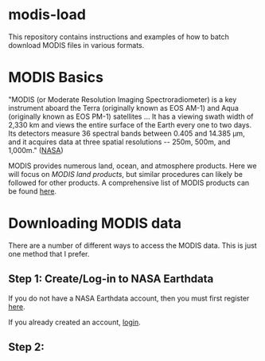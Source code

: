 # modis-load

This repository contains instructions and examples of how to batch download MODIS files in various formats.

# MODIS Basics
"MODIS (or Moderate Resolution Imaging Spectroradiometer) is a key instrument aboard the Terra (originally known as EOS AM-1) and Aqua (originally known as EOS PM-1) satellites ... It has a viewing swath width of 2,330 km and views the entire surface of the Earth every one to two days. Its detectors measure 36 spectral bands between 0.405 and 14.385 µm, and it acquires data at three spatial resolutions -- 250m, 500m, and 1,000m." ([NASA](https://modis.gsfc.nasa.gov/about/))

MODIS provides numerous land, ocean, and atmosphere products. Here we will focus on *MODIS land products*, but similar procedures can likely be followed for other products. A comprehensive list of MODIS products can be found [here](https://modis.gsfc.nasa.gov/data/dataprod/).

# Downloading MODIS data
There are a number of different ways to access the MODIS data. This is just one method that I prefer.

## Step 1: Create/Log-in to NASA Earthdata
If you do not have a NASA Earthdata account, then you must first register [here](https://urs.earthdata.nasa.gov/users/new).

If you already created an account, [login](https://urs.earthdata.nasa.gov/).

## Step 2: 
